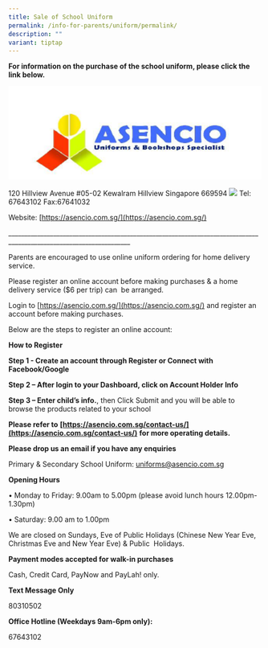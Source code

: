 ```yaml
---
title: Sale of School Uniform
permalink: /info-for-parents/uniform/permalink/
description: ""
variant: tiptap
---
```

**For information on the purchase of the school uniform, please click the link below.**

 ![](/images/ascensio.png)      

120 Hillview Avenue #05-02 Kewalram Hillview 
Singapore 669594 ![](file:///C:/Users/S69093~1/AppData/Local/Temp/msohtmlclip1/01/clip_image002.gif)
Tel: 67643102   Fax:67641032

Website:  [https://asencio.com.sg/](https://asencio.com.sg/)

\_\_\_\_\_\_\_\_\_\_\_\_\_\_\_\_\_\_\_\_\_\_\_\_\_\_\_\_\_\_\_\_\_\_\_\_\_\_\_\_\_\_\_\_\_\_\_\_\_\_\_\_\_\_\_\_\_\_\_\_\_\_\_\_\_\_\_\_\_\_\_\_\_\_\_\_\_\_\_\_\_\_\_\_\_\_\_\_\_\_\_\_\_\_\_\_\_\_\_\_\_\_\_\_\_\_\_\_\_\_\_\_\_\_\_\_


Parents are encouraged to use online uniform ordering for home delivery service.

Please register an online account before making purchases & a home delivery service ($6 per trip) can  be arranged.

Login to [https://asencio.com.sg/](https://asencio.com.sg/)  and register an account before making purchases.

Below are the steps to register an online account:

**How to Register**

**Step 1 - Create an account through Register or Connect with Facebook/Google**

**Step 2 – After login to your Dashboard, click on Account Holder Info**

  **Step 3 – Enter child’s info.**, then Click Submit and you will be able to browse the products related to your school

 

**Please refer to** **[https://asencio.com.sg/contact-us/](https://asencio.com.sg/contact-us/)** **for more operating details.**

 

**Please drop us an email if you have any enquiries**

Primary & Secondary School Uniform: [uniforms@asencio.com.sg](uniforms@asencio.com.sg)

**Opening Hours**

• Monday to Friday: 9.00am to 5.00pm (please avoid lunch hours 12.00pm-1.30pm)

• Saturday: 9.00 am to 1.00pm

We are closed on Sundays, Eve of Public Holidays (Chinese New Year Eve, Christmas Eve and New Year Eve) & Public  Holidays.

**Payment modes accepted for walk-in purchases**

Cash, Credit Card, PayNow and PayLah! only.

**Text Message Only**

80310502

**Office Hotline (Weekdays 9am-6pm only):**

67643102